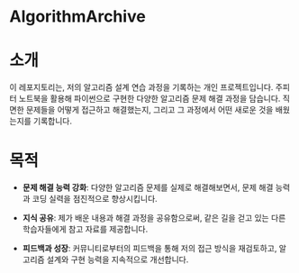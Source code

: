 # AlgorithmArchive


# 소개

이 레포지토리는, 저의 알고리즘 설계 연습 과정을 기록하는 개인 프로젝트입니다. 주피터 노트북을 활용해 파이썬으로 구현한 다양한 알고리즘 문제 해결 과정을 담습니다. 직면한 문제들을 어떻게 접근하고 해결했는지, 그리고 그 과정에서 어떤 새로운 것을 배웠는지를 기록합니다.

# 목적

- **문제 해결 능력 강화**: 다양한 알고리즘 문제를 실제로 해결해보면서, 문제 해결 능력과 코딩 실력을 점진적으로 향상시킵니다.

- **지식 공유**: 제가 배운 내용과 해결 과정을 공유함으로써, 같은 길을 걷고 있는 다른 학습자들에게 참고 자료를 제공합니다.

- **피드백과 성장**: 커뮤니티로부터의 피드백을 통해 저의 접근 방식을 재검토하고, 알고리즘 설계와 구현 능력을 지속적으로 개선합니다.

